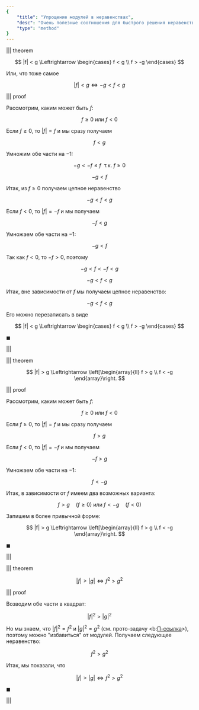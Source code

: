 ```yaml
---
{
    "title": "Упрощение модулей в неравенствах",
    "desc": "Очень полезные соотношения для быстрого решения неравенств с модулями.",
    "type": "method"
}
---
```


||| theorem

$$ |f| < g \Leftrightarrow \begin{cases} f < g \\ f > -g \end{cases} $$

Или, что тоже самое

$$ |f| < g \Leftrightarrow -g < f < g $$

||| proof

Рассмотрим, каким может быть $f$:

$$ f\geq 0 \text{ или } f < 0 $$

Если $f\geq 0$, то $|f| = f$ и мы сразу получаем

$$ f < g $$

Умножим обе части на $-1$:

$$ -g < -f \leq f \ \text{ т.к. } f\geq 0 $$

$$ -g < f $$

Итак, из $f\geq 0$ получаем цепное неравенство

$$ -g < f < g $$

Если $f < 0$, то $|f| = -f$ и мы получаем

$$ -f < g $$

Умножаем обе части на $-1$:

$$ -g < f $$

Так как $f < 0$, то $-f > 0$, поэтому

$$ -g < f < -f < g $$

$$ - g < f < g $$

Итак, вне зависимости от $f$ мы получаем цепное неравенство:

$$ - g < f < g $$

Его можно перезаписать в виде

$$ |f| < g \Leftrightarrow \begin{cases} f < g \\ f > -g \end{cases} $$

$\blacksquare$

|||

||| theorem

$$ |f| > g \Leftrightarrow \left[\begin{array}{ll} f > g \\ f < -g \end{array}\right. $$

||| proof

Рассмотрим, каким может быть $f$:

$$ f\geq 0 \text{ или } f < 0 $$

Если $f\geq 0$, то $|f| = f$ и мы сразу получаем

$$ f > g $$

Если $f<0$, то $|f| = -f$ и мы получаем

$$ -f > g $$

Умножаем обе части на $-1$:

$$ f < -g $$

Итак, в зависимости от $f$ имеем два возможных варианта:

$$ f > g \quad (f\geq 0) \text{ или } f < -g \quad (f < 0) $$

Запишем в более привычной форме:

$$ |f| > g \Leftrightarrow \left[\begin{array}{ll} f > g \\ f < -g \end{array}\right. $$

$\blacksquare$

|||

||| theorem

$$ |f| > |g| \Leftrightarrow f^2 > g^2 $$

||| proof

Возводим обе части в квадрат:

$$ |f|^2 > |g|^2 $$

Но мы знаем, что $|f|^2 = f^2$ и $|g|^2 = g^2$ (см. прото-задачу <b:[П-ссылка](advanced/proto/common/abs)>), поэтому можно "избавиться" от модулей. Получаем следующее неравенство:

$$ f^2 > g^2 $$

Итак, мы показали, что

$$ |f| > |g| \Leftrightarrow f^2 > g^2 $$

$\blacksquare$

|||